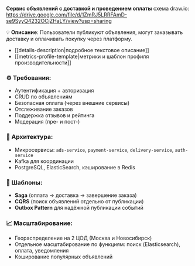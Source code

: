  **Сервис объявлений с доставкой и проведением оплаты**
 схема draw.io: https://drive.google.com/file/d/1ZmRJ5LRRFAmD-se9SyyQ4232OCjZHaLY/view?usp=sharing
 
 💡 **Описание**: Пользователи публикуют объявления, могут заказывать доставку и оплачивать покупку через платформу.
- [[details-description|подробное текстовое описание]]
- [[metrics-profile-template|метрики и шаблон профиля производительности]]
### ⚙️ Требования:

- Аутентификация + авторизация
- CRUD по объявлениям
- Безопасная оплата (через внешние сервисы)
- Отслеживание заказов
- Поддержка отзывов и рейтинга
- Модерация (пре- и пост-)
### 🧱 Архитектура:

- Микросервисы: `ads-service`, `payment-service`, `delivery-service`, `auth-service`
- Kafka для координации
- PostgreSQL, ElasticSearch, кэширование в Redis
### 🧩 Шаблоны:

- **Saga** (оплата → доставка → завершение заказа)
- **CQRS** (поиск объявлений отдельно от публикации)
- **Outbox Pattern** для надёжной публикации событий

### 📈 Масштабирование:

- Геораспределение на 2 ЦОД (Москва и Новосибирск)
- Отдельное масштабирование по функциям: поиск (Elasticsearch), оплата, уведомления
- Кэширование популярных объявлений